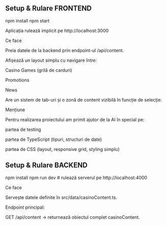 

## Setup & Rulare FRONTEND

npm install
npm start

Aplicația rulează implicit pe http://localhost:3000

Ce face

Preia datele de la backend prin endpoint-ul /api/content.

Afișează un layout simplu cu navigare între:

Casino Games (grilă de carduri)

Promotions

News

Are un sistem de tab-uri și o zonă de content vizibilă în funcție de selecție.

Mențiune

Pentru realizarea proiectului am primit ajutor de la AI în special pe:

partea de testing

partea de TypeScript (tipuri, structuri de date)

partea de CSS (layout, responsive grid, styling simplu)

## Setup & Rulare BACKEND

npm install
npm run dev   # rulează serverul pe http://localhost:4000

Ce face

Servește datele definite în src/data/casinoContent.ts.

Endpoint principal:

GET /api/content → returnează obiectul complet casinoContent.
